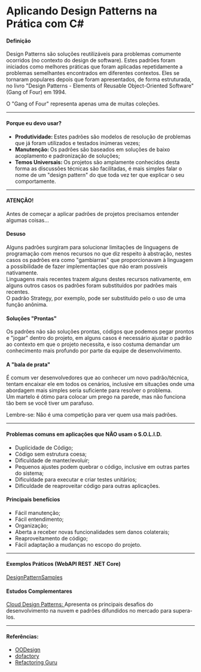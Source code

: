 <h1> Aplicando Design Patterns na Prática com C# </h1>

<h4> Definição </h4>

<p>
  Design Patterns são soluções reutilizáveis para problemas comumente ocorridos (no contexto do design de software). Estes padrões foram iniciados como melhores práticas que foram aplicadas repetidamente a problemas semelhantes encontrados em diferentes contextos. Eles se tornaram populares depois que foram apresentados, de forma estruturada, no livro "Design Patterns - Elements of Reusable Object-Oriented Software" (Gang of Four) em 1994.
</p>

<p>
  O "Gang of Four" representa apenas uma de muitas coleções.
</p>

<hr>

<h4> Porque eu devo usar? </h4>

<ul>
  <li><strong> Produtividade: </strong> Estes padrões são modelos de resolução de problemas que já foram utilizados e testados inúmeras vezes; </li>
  <li><strong> Manutenção: </strong> Os padrões são baseados em soluções de baixo acoplamento e padronização de soluções; </li>
  <li><strong> Temos Universais: </strong> Os projetos são amplamente conhecidos desta forma as discussões técnicas são facilitadas, é mais simples falar o nome de um "design pattern" do que toda vez ter que explicar o seu comportamente.</li>
</ul>

<hr />

<h4> ATENÇÃO! </h4>

<p>
  Antes de começar a aplicar padrões de projetos precisamos entender algumas coisas...
</p>

<h4>Desuso</h4>

<p>
  Alguns padrões surgiram para solucionar limitações de linguagens de programação com menos recursos no que diz respeito à abstração, nestes casos os padrões era como "gambiarras" que proporcionavam à linguagem a possibilidade de fazer implementações que não eram possíveis nativamente. <br>
  Linguagens mais recentes trazem alguns destes recursos nativamente, em alguns outros casos os padrões foram substituídos por padrões mais recentes. <br>
  O padrão Strategy, por exemplo, pode ser substituído pelo o uso de uma função anônima.
</p>

<h4> Soluções "Prontas" </h4>

<p>
  Os padrões não são soluções prontas, códigos que podemos pegar prontos e "jogar" dentro do projeto, em alguns casos é necessário ajustar o padrão ao contexto em que o projeto necessita, e isso costuma demandar um conhecimento mais profundo por parte da equipe de desenvolvimento.
</p>

<h4>A "bala de prata"</h4>

<p>
  É comum ver desenvolvedores que ao conhecer um novo padrão/técnica, tentam encaixar ele em todos os cenários, inclusive em situações onde uma abordagem mais simples seria suficiente para resolver o problema. <br>
  Um martelo é ótimo para colocar um prego na parede, mas não funciona tão bem se você tiver um parafuso.
</p>

<p>
  Lembre-se: Não é uma competição para ver quem usa mais padrões.
</p>

<hr />

<h4> Problemas comuns em aplicações que NÃO usam o S.O.L.I.D. </h4>

<ul>
  <li> Duplicidade de Código; </li>
  <li> Código sem estrutura coesa; </li>
  <li> Dificuldade de manter/evoluir; </li>
  <li> Pequenos ajustes podem quebrar o código, inclusive em outras partes do sistema; </li>
  <li> Dificuldade para executar e criar testes unitários; </li>
  <li> Dificuldade de reaproveitar código para outras aplicações.</li>
</ul>

<h4> Principais benefícios </h4>

<ul>
  <li> Fácil manutenção; </li>
  <li> Fácil entendimento; </li>
  <li> Organização; </li>
  <li> Aberta a receber novas funcionalidades sem danos colaterais; </li>
  <li> Reaproveitamento de código; </li>
  <li> Fácil adaptação a mudanças no escopo do projeto. </li>
</ul>

<hr>

<h4> Exemplos Práticos (WebAPI REST .NET Core) </h4>

<p align="left">
  <a href="https://github.com/fructuoso/DesignPatternSamples"> DesignPatternSamples
  </a>
</p>

<h4> Estudos Complementares </h4>

<p>
  <a href="https://docs.microsoft.com/en-us/azure/architecture/patterns/"> Cloud Design Patterns: </a> Apresenta os principais desafios do desenvolvimento na nuvem e padrões difundidos no mercado para supera-los.
</p>

<hr>

<h4> Referências: </h4>

<ul>
  <li><a href="https://www.oodesign.com/"> OODesign </a></li>
  <li><a href="https://www.dofactory.com/net/design-patterns/"> dofactory </a></li>
  <li><a href="https://refactoring.guru/design-patterns"> Refactoring Guru </a></li>
</ul>
